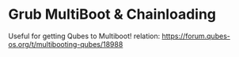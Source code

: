 # Grub MultiBoot & Chainloading

Useful for getting Qubes to Multiboot!
relation: https://forum.qubes-os.org/t/multibooting-qubes/18988

